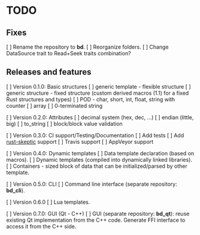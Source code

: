# TODO

## Fixes

[ ] Rename the repository to **bd**.
[ ] Reorganize folders.
[ ] Change DataSource trait to Read+Seek traits combination?

## Releases and features

[ ] Version 0.1.0: Basic structures
  [ ] generic template - flexible structure
  [ ] generic structure - fixed structure (custom derived macros (1.1) for a fixed Rust structures and types)
  [ ] POD - char, short, int, float, string with counter
  [ ] array
  [ ] 0-terminated string

[ ] Version 0.2.0: Attributes
  [ ] decimal system (hex, dec, ...)
  [ ] endian (little, big)
  [ ] to_string
  [ ] block/block value validation

[ ] Version 0.3.0: CI support/Testing/Documentation
  [ ] Add tests
  [ ] Add [rust-skeptic](https://github.com/brson/rust-skeptic) support
  [ ] Travis support
  [ ] AppVeyor support

[ ] Version 0.4.0: Dynamic templates
  [ ] Data template declaration (based on macros).
  [ ] Dynamic templates (compiled into dynamically linked libraries).
  [ ] Containers - sized block of data that can be initialized/parsed by other template.

[ ] Version 0.5.0: CLI
  [ ] Command line interface (separate repository: **bd_cli**).

[ ] Version 0.6.0
  [ ] Lua templates.

[ ] Version 0.7.0: GUI (Qt - C++)
  [ ] GUI (separate repository: **bd_qt**): reuse existing Qt implementation from the C++ code. Generate FFI interface to access it from the C++ side.
